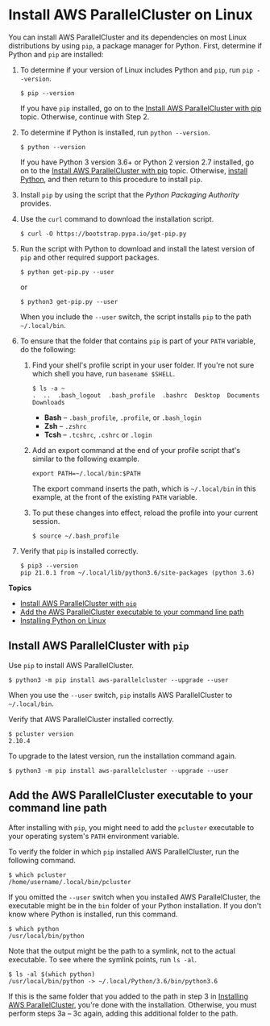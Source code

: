 # Install AWS ParallelCluster on Linux<a name="install-linux"></a>

You can install AWS ParallelCluster and its dependencies on most Linux distributions by using `pip`, a package manager for Python\. First, determine if Python and `pip` are installed:

1. To determine if your version of Linux includes Python and `pip`, run `pip --version`\.

   ```
   $ pip --version
   ```

   If you have `pip` installed, go on to the [Install AWS ParallelCluster with pip](install.md) topic\. Otherwise, continue with Step 2\.

1. To determine if Python is installed, run `python --version`\.

   ```
   $ python --version
   ```

   If you have Python 3 version 3\.6\+ or Python 2 version 2\.7 installed, go on to the [Install AWS ParallelCluster with pip](install.md) topic\. Otherwise, [install Python](install-linux-python.md), and then return to this procedure to install `pip`\.

1. Install `pip` by using the script that the *Python Packaging Authority* provides\. 

1. Use the `curl` command to download the installation script\.

   ```
   $ curl -O https://bootstrap.pypa.io/get-pip.py
   ```

1. Run the script with Python to download and install the latest version of `pip` and other required support packages\.

   ```
   $ python get-pip.py --user
   ```

   or

   ```
   $ python3 get-pip.py --user
   ```

   When you include the `--user` switch, the script installs `pip` to the path `~/.local/bin`\.

1. To ensure that the folder that contains `pip` is part of your `PATH` variable, do the following:

   1. Find your shell's profile script in your user folder\. If you're not sure which shell you have, run `basename $SHELL`\.

      ```
      $ ls -a ~
      .  ..  .bash_logout  .bash_profile  .bashrc  Desktop  Documents  Downloads
      ```
      + **Bash** – `.bash_profile`, `.profile`, or `.bash_login`
      + **Zsh** – `.zshrc`
      + **Tcsh** – `.tcshrc`, `.cshrc` or `.login`

   1. Add an export command at the end of your profile script that's similar to the following example\.

      ```
      export PATH=~/.local/bin:$PATH
      ```

      The export command inserts the path, which is `~/.local/bin` in this example, at the front of the existing `PATH` variable\.

   1. To put these changes into effect, reload the profile into your current session\.

      ```
      $ source ~/.bash_profile
      ```

1. Verify that `pip` is installed correctly\.

   ```
   $ pip3 --version
   pip 21.0.1 from ~/.local/lib/python3.6/site-packages (python 3.6)
   ```

**Topics**
+ [Install AWS ParallelCluster with `pip`](#install-linux-with-pip)
+ [Add the AWS ParallelCluster executable to your command line path](#install-linux-path)
+ [Installing Python on Linux](install-linux-python.md)

## Install AWS ParallelCluster with `pip`<a name="install-linux-with-pip"></a>

Use `pip` to install AWS ParallelCluster\.

```
$ python3 -m pip install aws-parallelcluster --upgrade --user
```

When you use the `--user` switch, `pip` installs AWS ParallelCluster to `~/.local/bin`\. 

Verify that AWS ParallelCluster installed correctly\.

```
$ pcluster version
2.10.4
```

To upgrade to the latest version, run the installation command again\.

```
$ python3 -m pip install aws-parallelcluster --upgrade --user
```

## Add the AWS ParallelCluster executable to your command line path<a name="install-linux-path"></a>

After installing with `pip`, you might need to add the `pcluster` executable to your operating system's `PATH` environment variable\.

To verify the folder in which `pip` installed AWS ParallelCluster, run the following command\.

```
$ which pcluster
/home/username/.local/bin/pcluster
```

If you omitted the `--user` switch when you installed AWS ParallelCluster, the executable might be in the `bin` folder of your Python installation\. If you don't know where Python is installed, run this command\.

```
$ which python
/usr/local/bin/python
```

Note that the output might be the path to a symlink, not to the actual executable\. To see where the symlink points, run `ls -al`\.

```
$ ls -al $(which python)
/usr/local/bin/python -> ~/.local/Python/3.6/bin/python3.6
```

If this is the same folder that you added to the path in step 3 in [Installing AWS ParallelCluster](install.md), you're done with the installation\. Otherwise, you must perform steps 3a – 3c again, adding this additional folder to the path\.